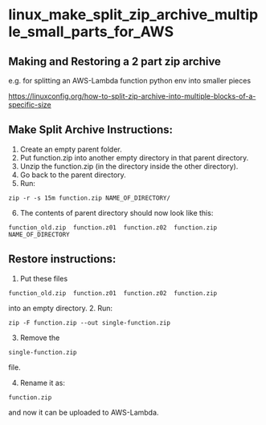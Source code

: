 # linux_make_split_zip_archive_multiple_small_parts_for_AWS
## Making and Restoring a 2 part zip archive 
e.g. for splitting an AWS-Lambda function python env into smaller pieces

https://linuxconfig.org/how-to-split-zip-archive-into-multiple-blocks-of-a-specific-size 

## Make Split Archive Instructions:
1. Create an empty parent folder.
2. Put function.zip into another empty directory in that parent directory.
3. Unzip the function.zip (in the directory inside the other directory).
4. Go back to the parent directory.
5. Run: 
```
zip -r -s 15m function.zip NAME_OF_DIRECTORY/
```
6. The contents of parent directory should now look like this:
```
function_old.zip  function.z01  function.z02  function.zip  NAME_OF_DIRECTORY
```

## Restore instructions:
1. Put these files
```
function_old.zip  function.z01  function.z02  function.zip
```
into an empty directory.
2. Run: 
```
zip -F function.zip --out single-function.zip
```
3. Remove the 
```
single-function.zip
``` 
 file.

4. Rename it as: 
```
function.zip
``` 
 and now it can be uploaded to AWS-Lambda.
